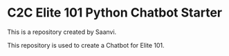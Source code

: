 # C2C Elite 101 Python Chatbot Starter

This is a repository created by Saanvi.

This repository is used to create a Chatbot for Elite 101.
